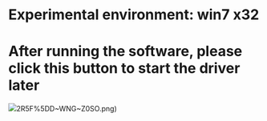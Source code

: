 # Experimental environment: win7 x32  
# After running the software, please click this button to start the driver later  
![](https://github.com/y5s5k5/POC/blob/master/VPBX7D%7D)2R5F%5DD~WNG~Z0SO.png)   
